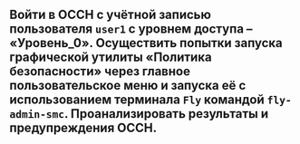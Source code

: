 ## Войти в ОССН с учётной записью пользователя `user1` с уровнем доступа – «Уровень_0». Осуществить попытки запуска графической утилиты «Политика безопасности» через главное пользовательское меню и запуска её с использованием терминала `Fly` командой `fly-admin-smc`. Проанализировать результаты и предупреждения ОССН.

